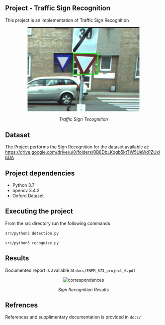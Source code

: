 ## Project - Traffic Sign Recognition
This project is an implementation of Traffic Sign Recognition

<p align="center">
<img src="images/pic02209.jpg" alt="sign" width="360">
</p>
<p align="center">
<em>Traffic Sign Tecognition</em>
</p>


## Dataset
The Project performs the Sign Recognition for the dataset available at:
https://drive.google.com/drive/u/0/folders/0B8DbLKogb5ktTW5UeWd1ZUxibDA


## Project dependencies
* Python 3.7
* opencv 3.4.2 
* Oxford Dataset

## Executing the project
From the src directory run the following commands

`src/python3 detection.py`

`src/python3 recognize.py `


## Results

Documented report is available at `docs/ENPM_673_project_6.pdf`

<p align="center">
<img src="images/Sign_recog-large.gif" alt="correspondences" width="480">
</p>
<p align="center">
<em>Sign Recognition Results</em>
</p>


## Refrences
References and supplimentary documentation is provided in `docs/`
